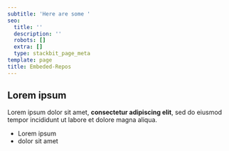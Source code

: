 ```yaml
---
subtitle: 'Here are some '
seo:
  title: ''
  description: ''
  robots: []
  extra: []
  type: stackbit_page_meta
template: page
title: Embeded-Repos
---
```

## Lorem ipsum

Lorem ipsum dolor sit amet, **consectetur adipiscing elit**, sed do eiusmod tempor incididunt ut labore et dolore magna aliqua.

- Lorem ipsum
- dolor sit amet
